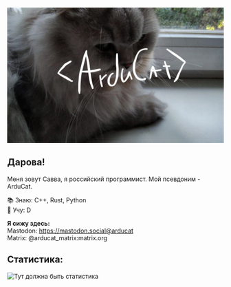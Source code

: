 ![<Arducat>](arducat.png)

## Дарова!

Меня зовут Савва, я российский программист. Мой псевдоним - ArduCat.  

📚 Знаю: C++, Rust, Python  
📖 Учу: D  

**Я сижу здесь:**  
Mastodon: https://mastodon.social@arducat  
Matrix: @arducat_matrix:matrix.org  

## Статистика:

![Тут должна быть статистика](https://github-readme-stats.vercel.app/api/top-langs/?username=arducat&theme=dark&layout=compact)
